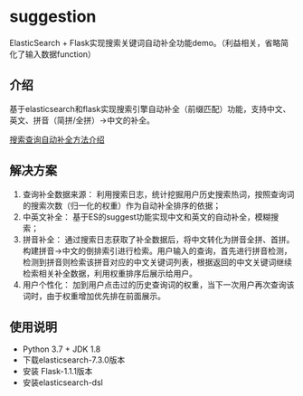 # suggestion
   ElasticSearch + Flask实现搜索关键词自动补全功能demo。（利益相关，省略简化了输入数据function）
## 介绍
   基于elasticsearch和flask实现搜索引擎自动补全（前缀匹配）功能，支持中文、英文、拼音（简拼/全拼）->中文的补全。

<a href="https://www.zhihu.com/people/liured-30/posts" target="_blank">搜索查询自动补全方法介绍</a>

## 解决方案
1. 查询补全数据来源：
   利用搜索日志，统计挖掘用户历史搜索热词，按照查询词的搜索次数（归一化的权重）作为自动补全排序的依据；
2. 中英文补全：
   基于ES的suggest功能实现中文和英文的自动补全，模糊搜索；
3. 拼音补全：
   通过搜索日志获取了补全数据后，将中文转化为拼音全拼、首拼。构建拼音->中文的倒排索引进行检索。用户输入的查询，首先进行拼音检测，检测到拼音则检索该拼音对应的中文关键词列表，根据返回的中文关键词继续检索相关补全数据，利用权重排序后展示给用户。
4. 用户个性化：
   加到用户点击过的历史查询词的权重，当下一次用户再次查询该词时，由于权重增加优先排在前面展示。


## 使用说明
   - Python 3.7 + JDK 1.8
   - 下载elasticsearch-7.3.0版本
   - 安装 Flask-1.1.1版本
   - 安装elasticsearch-dsl

